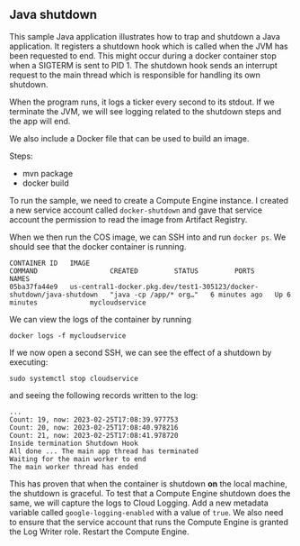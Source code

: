 ## Java shutdown
This sample Java application illustrates how to trap and shutdown a
Java application.  It registers a shutdown hook which is called when
the JVM has been requested to end.  This might occur during a docker
container stop when a SIGTERM is sent to PID 1.  The shutdown hook sends
an interrupt request to the main thread which is responsible for handling
its own shutdown.

When the program runs, it logs a ticker every second to its stdout.  If
we terminate the JVM, we will see logging related to the shutdown steps
and the app will end.

We also include a Docker file that can be used to build an image.

Steps:

* mvn package
* docker build

To run the sample, we need to create a Compute Engine instance.  I created a new
service account called `docker-shutdown` and gave that service account the permission
to read the image from Artifact Registry.

When we then run the COS image, we can SSH into and run `docker ps`.  We should see that
the docker container is running.

```text
CONTAINER ID   IMAGE                                                                   COMMAND                  CREATED         STATUS         PORTS     NAMES
05ba37fa44e9   us-central1-docker.pkg.dev/test1-305123/docker-shutdown/java-shutdown   "java -cp /app/* org…"   6 minutes ago   Up 6 minutes             mycloudservice
```

We can view the logs of the container by running

```text
docker logs -f mycloudservice
```

If we now open a second SSH, we can see the effect of a shutdown by executing:

```text
sudo systemctl stop cloudservice
```

and seeing the following records written to the log:

```text
...
Count: 19, now: 2023-02-25T17:08:39.977753
Count: 20, now: 2023-02-25T17:08:40.978216
Count: 21, now: 2023-02-25T17:08:41.978720
Inside termination Shutdown Hook
All done ... The main app thread has terminated
Waiting for the main worker to end
The main worker thread has ended
```

This has proven that when the container is shutdown **on** the local machine, the
shutdown is graceful.  To test that a Compute Engine shutdown does the same,
we will capture the logs to Cloud Logging.  Add a new metadata variable called
`google-logging-enabled` with a value of `true`.  We also need to ensure that the
service account that runs the Compute Engine is granted the Log Writer role.
Restart the Compute Engine.